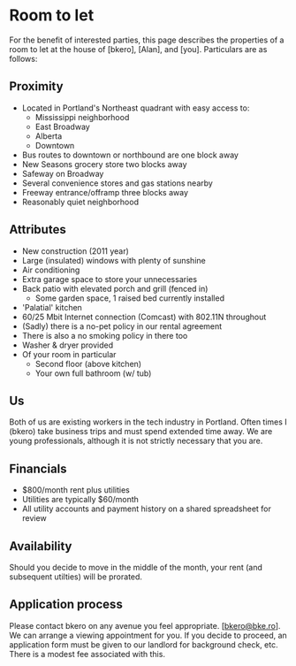 Room to let
=========

For the benefit of interested  parties, this page describes the properties of a room to let at the house of [bkero], [Alan], and [you]. Particulars are as follows:

Proximity
--------
  - Located in Portland's Northeast quadrant with easy access to:
    - Mississippi neighborhood
    - East Broadway
    - Alberta
    - Downtown
  - Bus routes to downtown or northbound are one block away
  - New Seasons grocery store two blocks away
  - Safeway on Broadway
  - Several convenience stores and gas stations nearby
  - Freeway entrance/offramp three blocks away
  - Reasonably quiet neighborhood

Attributes
--------
  - New construction (2011 year)
  - Large (insulated) windows with plenty of sunshine
  - Air conditioning
  - Extra garage space to store your unnecessaries
  - Back patio with elevated porch and grill (fenced in)
    - Some garden space, 1 raised bed currently installed
  - 'Palatial' kitchen
  - 60/25 Mbit Internet connection (Comcast) with 802.11N throughout
  - (Sadly) there is a no-pet policy in our rental agreement
  - There is also a no smoking policy in there too
  - Washer & dryer provided
  - Of your room in particular
    - Second floor (above kitchen)
    - Your own full bathroom (w/ tub)

Us
--------
Both of us are existing workers in the tech industry in Portland. Often times I (bkero) take business trips and must spend extended time away. We are young professionals, although it is not strictly necessary that you are.

Financials
--------
  - $800/month rent plus utilities
  - Utilities are typically $60/month
  - All utility accounts and payment history on a shared spreadsheet for review

Availability
--------
Should you decide to move in the middle of the month, your rent (and subsequent utilties) will be prorated.

Application process
--------
Please contact bkero on any avenue you feel appropriate. [bkero@bke.ro]. We can arrange a viewing appointment for you. If you decide to proceed, an application form must be given to our landlord for background check, etc. There is a modest fee associated with this.
